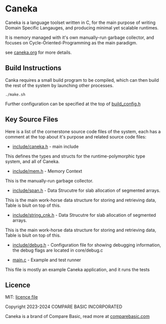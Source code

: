 # Caneka

Caneka is a language toolset written in C, for the main purpose of writing Domain Specific Langauges, and producing minimal yet scalable runtimes.

It is memory managed with it's own manually-run garbage collector, and focuses on Cycle-Oriented-Programming as the main paradigm.

see [caneka.org](https://caneka.org) for more details.

## Build Instructions

Canka requires a small build program to be compiled, which can then build the rest of the system by launching other processes.

    ./make.sh

Further configuration can be specified at the top of [build_config.h](./build_config.h)

## Key Source Files

Here is a list of the cornerstone source code files of the system, each has a comment at the top about it's purpose and related source code files:

- [include/caneka.h](./include/caneka.h) - main include

This defines the types and structs for the runtime-polymorphic type system, and
all of Caneka.

- [include/mem.h](./include/mem.h) - Memory Context 

This is the manually-run garbage collector.

- [include/span.h](./include/span.h) - Data Strucutre for slab allocation of segmented arrays.

This is the main work-horse data structure for storing and retrieving data, Table is biult on top of this.

- [include/string_cnk.h](./include/string_cnk.h) - Data Strucutre for slab allocation of segmented arrays.

This is the main work-horse data structure for storing and retrieving data, Table is biult on top of this.

- [include/debug.h](./include/debug.h) - Configuration file for showing debugging information, the debug flags are located in core/debug.c

- [main.c](./main.c) - Example and test runner

This file is mostly an example Caneka application, and it runs the tests

## Licence

MIT: [licence file](./LICENCE)

Copyright 2023-2024 COMPARE BASIC INCORPORATED

Caneka is a brand of Compare Basic, read more at [comparebasic.com](https://comparebasic.com)
